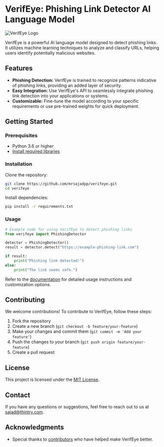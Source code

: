 # VerifEye: Phishing Link Detector AI Language Model

![VerifEye Logo](link_to_your_logo_or_image)

VerifEye is a powerful AI language model designed to detect phishing links. It utilizes machine learning techniques to analyze and classify URLs, helping users identify potentially malicious websites.

## Features

- **Phishing Detection:** VerifEye is trained to recognize patterns indicative of phishing links, providing an added layer of security.
- **Easy Integration:** Use VerifEye's API to seamlessly integrate phishing link detection into your applications or systems.
- **Customizable:** Fine-tune the model according to your specific requirements or use pre-trained weights for quick deployment.

## Getting Started

### Prerequisites

- Python 3.6 or higher
- [Install required libraries](https://github.com/mrsajadpp/verifeye/blob/main/requirements.txt)

### Installation

Clone the repository:

```bash
git clone https://github.com/mrsajadpp/verifeye.git
cd verifeye
```

Install dependencies:

```bash
pip install -r requirements.txt
```

### Usage

```python
# Example code for using VerifEye to detect phishing links
from verifeye import PhishingDetector

detector = PhishingDetector()
result = detector.detect("https://example-phishing-link.com")

if result:
    print("Phishing link detected!")
else:
    print("The link seems safe.")
```

Refer to the [documentation](https://github.com/mrsajadpp/verifeye/blob/main/docs) for detailed usage instructions and customization options.

## Contributing

We welcome contributions! To contribute to VerifEye, follow these steps:
1. Fork the repository
2. Create a new branch (`git checkout -b feature/your-feature`)
3. Make your changes and commit them (`git commit -m 'Add your feature'`)
4. Push the changes to your branch (`git push origin feature/your-feature`)
5. Create a pull request

## License

This project is licensed under the [MIT License](https://github.com/mrsajadpp/verifeye/blob/main/LICENSE).

## Contact

If you have any questions or suggestions, feel free to reach out to us at [sajad@thintry.com](mailto:sajad@thintry.com).

## Acknowledgments

- Special thanks to [contributors](https://github.com/mrsajadpp/verifeye/graphs/contributors) who have helped make VerifEye better.
